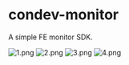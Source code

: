 # condev-monitor
A simple FE monitor SDK.

![1.png](https://s2.loli.net/2023/04/21/hQVleqBTuDgKJkG.png)
![2.png](https://s2.loli.net/2023/04/21/tIMdkuyex1HRSZj.png)
![3.png](https://s2.loli.net/2023/04/21/ygfvotFQeWPh4zs.png)
![4.png](https://s2.loli.net/2023/04/21/hD3k8HAEuO5rivN.png)
